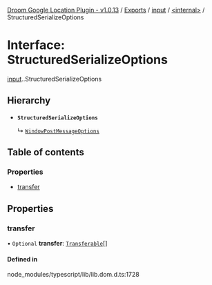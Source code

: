 [Droom Google Location Plugin - v1.0.13](../README.md) / [Exports](../modules.md) / [input](../modules/input.md) / [<internal\>](../modules/input._internal_.md) / StructuredSerializeOptions

# Interface: StructuredSerializeOptions

[input](../modules/input.md).[<internal>](../modules/input._internal_.md).StructuredSerializeOptions

## Hierarchy

- **`StructuredSerializeOptions`**

  ↳ [`WindowPostMessageOptions`](input._internal_.WindowPostMessageOptions.md)

## Table of contents

### Properties

- [transfer](input._internal_.StructuredSerializeOptions.md#transfer)

## Properties

### transfer

• `Optional` **transfer**: [`Transferable`](../modules/input._internal_.md#transferable)[]

#### Defined in

node_modules/typescript/lib/lib.dom.d.ts:1728
